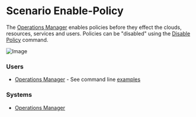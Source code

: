 # Scenario Enable-Policy

The [Operations Manager](Actor-OperationsManager) enables policies before they effect the clouds,
resources, services and users. Policies can be "disabled" using the [Disable Policy](Scenario-DisablePolicy) command.

![Image](./UseCases/ManagePolicies/Enable-Policy.png)

### Users

* [Operations Manager](Actor-OperationsManager) - See command line [examples](Actor-OperationsManager.md)

### Systems

* [Operations Manager](SubSystem-OperatonsManager)

